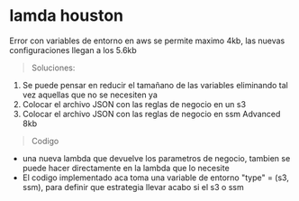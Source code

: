 # lamda houston
Error con variables de entorno en aws se permite maximo 4kb, las nuevas configuraciones llegan a los 5.6kb

>Soluciones:

1. Se puede pensar en reducir el tamañano de las variables eliminando tal vez aquellas que no se necesiten ya
2. Colocar el archivo JSON con las reglas de negocio en un s3
3. Colocar el archivo JSON con las reglas de negocio en ssm Advanced 8kb

>Codigo
- una nueva lambda que devuelve los parametros de negocio, tambien se puede hacer directamente en la lambda que lo necesite
- El codigo implementado aca toma una variable de entorno "type" = (s3, ssm), para definir que estrategia llevar acabo si el s3 o ssm